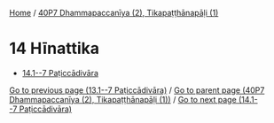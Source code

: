 
[Home](/) / [40P7 Dhammapaccanīya (2), Tikapaṭṭhānapāḷi (1)](../40P7.md)

# 14 Hīnattika

* [14.1--7 Paṭiccādivāra](14/14.1--7.md)

[Go to previous page (13.1--7 Paṭiccādivāra)](13/13.1--7.md) / [Go to parent page (40P7 Dhammapaccanīya (2), Tikapaṭṭhānapāḷi (1))](0.md) / [Go to next page (14.1--7 Paṭiccādivāra)](14/14.1--7.md)


